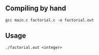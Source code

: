 ## Compiling by hand

```gcc main.c factorial.c -o factorial.out```

## Usage

```./factorial.out <integer>```
